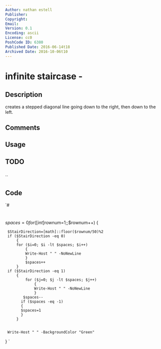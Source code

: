 ```yaml
---
Author: nathan estell
Publisher: 
Copyright: 
Email: 
Version: 0.1
Encoding: ascii
License: cc0
PoshCode ID: 6380
Published Date: 2016-06-14t18
Archived Date: 2016-10-06t10
---
```


# infinite staircase - 

## Description

creates a stepped diagonal line going down to the right, then down to the left.

## Comments



## Usage



## TODO



## 

``

## Code

`#
 #
 $spaces=0
 for ([int]$rownum=1;;$rownum++) 
     {
     
     $StairDirection=[math]::floor($rownum/50)%2
     if ($StairDirection -eq 0)
         {
         for ($i=0; $i -lt $spaces; $i++) 
             {
             Write-Host " " -NoNewLine
             }
             $spaces++
         }
     if ($StairDirection -eq 1)
         {
             for ($j=0; $j -lt $spaces; $j++) 
                 {
                 Write-Host " " -NoNewLine
                 }
            $spaces--
           if ($spaces -eq -1)
           {
           $spaces=1
           }
         }
         
     
     Write-Host " " -BackgroundColor "Green" 
 }
`

